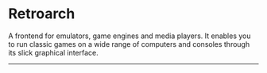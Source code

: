 # Retroarch

A frontend for emulators, game engines and media players. It enables you to run classic games on a wide range of computers and consoles through its slick graphical interface.

---